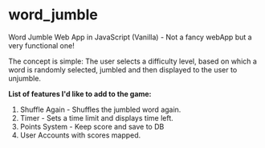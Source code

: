 # word_jumble
Word Jumble Web App in JavaScript (Vanilla) - Not a fancy webApp but a very functional one!

The concept is simple:
The user selects a difficulty level, based on which a word is randomly selected, jumbled and then displayed
to the user to unjumble. 

**List of features I'd like to add to the game:** 
1. Shuffle Again - Shuffles the jumbled word again.
2. Timer - Sets a time limit and displays time left.
3. Points System - Keep score and save to DB
4. User Accounts with scores mapped.
